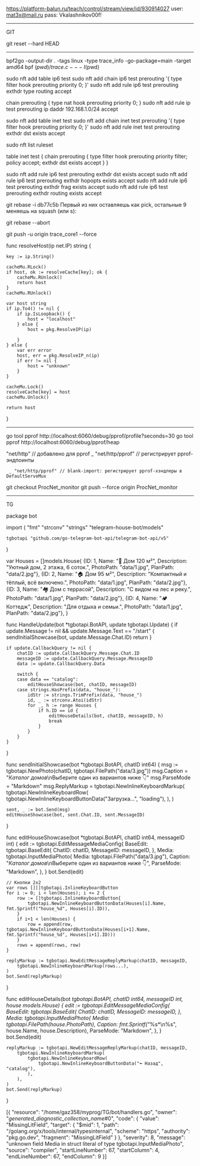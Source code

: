
https://platform-balun.ru/teach/control/stream/view/id/930914027
user: mat3x@mail.ru
pass: Vkalashnikov00f!

__________________________________________________
GIT

git reset --hard HEAD
____________________________________________________



bpf2go -output-dir . -tags linux -type trace_info -go-package=main -target amd64 bpf $(pwd)/trace.c -- -I$(pwd)



sudo nft add table ip6 test
sudo nft add chain ip6 test prerouting '{ type filter hook prerouting priority 0; }'
sudo nft add rule ip6 test prerouting exthdr type routing accept

chain prerouting {
    type nat hook prerouting priority 0;
}
sudo nft add rule ip test prerouting ip daddr 192.168.1.0/24 accept




sudo nft add table inet test
sudo nft add chain inet test prerouting '{ type filter hook prerouting priority 0; }'
sudo nft add rule inet test prerouting exthdr dst exists accept


sudo nft list ruleset

table inet test {
        chain prerouting {
                type filter hook prerouting priority filter; policy accept;
                exthdr dst exists accept
        }
}


sudo nft add rule ip6 test prerouting exthdr dst exists accept
sudo nft add rule ip6 test prerouting exthdr hopopts exists accept
sudo nft add rule ip6 test prerouting exthdr frag exists accept
sudo nft add rule ip6 test prerouting exthdr routing exists accept



git rebase -i db77c5b 
Первый из них оставляешь как pick, остальные 9 меняешь на squash (или s):

git rebase --abort


git push -u origin trace_core1 --force


func resolveHost(ip net.IP) string {

	key := ip.String()

	cacheMu.RLock()
	if host, ok := resolveCache[key]; ok {
		cacheMu.RUnlock()
		return host
	}
	cacheMu.RUnlock()

	var host string
	if ip.To4() != nil {
		if ip.IsLoopback() {
			host = "localhost"
		} else {
			host = pkg.ResolveIP(ip)

		}
	} else {
		var err error
		host, err = pkg.ResolveIP_n(ip)
		if err != nil {
			host = "unknown"
		}
	}

	cacheMu.Lock()
	resolveCache[key] = host
	cacheMu.Unlock()

	return host
}







_______________________________________________________________________________________________


go tool pprof http://localhost:6060/debug/pprof/profile?seconds=30
go tool pprof http://localhost:6060/debug/pprof/heap



"net/http"      // добавлено для pprof
	_ "net/http/pprof" // регистрирует pprof-эндпоинты

     _ "net/http/pprof" // blank-import: регистрирует pprof-хэндлеры в DefaultServeMux



git checkout ProcNet_monitor
git push --force origin ProcNet_monitor


______________________________________________________________________________________________
TG

package bot

import (
	"fmt"
	"strconv"
	"strings"
	"telegram-house-bot/models"

	tgbotapi "github.com/go-telegram-bot-api/telegram-bot-api/v5"
)

var Houses = []models.House{
	{ID: 1, Name: "🏡 Дом 120 м²", Description: "Уютный дом, 2 этажа, 6 соток.", PhotoPath: "data/1.jpg", PlanPath: "data/2.jpg"},
	{ID: 2, Name: "🏠 Дом 95 м²", Description: "Компактный и тёплый, всё включено.", PhotoPath: "data/1.jpg", PlanPath: "data/2.jpg"},
	{ID: 3, Name: "🏘 Дом с террасой", Description: "С видом на лес и реку.", PhotoPath: "data/1.jpg", PlanPath: "data/2.jpg"},
	{ID: 4, Name: "🏕 Коттедж", Description: "Для отдыха и семьи.", PhotoPath: "data/1.jpg", PlanPath: "data/2.jpg"},
}

func HandleUpdate(bot *tgbotapi.BotAPI, update tgbotapi.Update) {
	if update.Message != nil && update.Message.Text == "/start" {
		sendInitialShowcase(bot, update.Message.Chat.ID)
		return
	}

	if update.CallbackQuery != nil {
		chatID := update.CallbackQuery.Message.Chat.ID
		messageID := update.CallbackQuery.Message.MessageID
		data := update.CallbackQuery.Data

		switch {
		case data == "catalog":
			editHouseShowcase(bot, chatID, messageID)
		case strings.HasPrefix(data, "house_"):
			idStr := strings.TrimPrefix(data, "house_")
			id, _ := strconv.Atoi(idStr)
			for _, h := range Houses {
				if h.ID == id {
					editHouseDetails(bot, chatID, messageID, h)
					break
				}
			}
		}
	}
}

func sendInitialShowcase(bot *tgbotapi.BotAPI, chatID int64) {
	msg := tgbotapi.NewPhoto(chatID, tgbotapi.FilePath("data/3.jpg"))
	msg.Caption = "*Каталог домов*\nВыберите один из вариантов ниже 👇"
	msg.ParseMode = "Markdown"
	msg.ReplyMarkup = tgbotapi.NewInlineKeyboardMarkup(
		tgbotapi.NewInlineKeyboardRow(
			tgbotapi.NewInlineKeyboardButtonData("Загрузка...", "loading"),
		),
	)

	sent, _ := bot.Send(msg)
	editHouseShowcase(bot, sent.Chat.ID, sent.MessageID)
}

func editHouseShowcase(bot *tgbotapi.BotAPI, chatID int64, messageID int) {
	edit := tgbotapi.EditMessageMediaConfig{
		BaseEdit: tgbotapi.BaseEdit{
			ChatID:    chatID,
			MessageID: messageID,
		},
		Media: tgbotapi.InputMediaPhoto{
			Media:     tgbotapi.FilePath("data/3.jpg"),
			Caption:   "*Каталог домов*\nВыберите один из вариантов ниже 👇",
			ParseMode: "Markdown",
		},
	}
	bot.Send(edit)

	// Кнопки 2х2
	var rows [][]tgbotapi.InlineKeyboardButton
	for i := 0; i < len(Houses); i += 2 {
		row := []tgbotapi.InlineKeyboardButton{
			tgbotapi.NewInlineKeyboardButtonData(Houses[i].Name, fmt.Sprintf("house_%d", Houses[i].ID)),
		}
		if i+1 < len(Houses) {
			row = append(row, tgbotapi.NewInlineKeyboardButtonData(Houses[i+1].Name, fmt.Sprintf("house_%d", Houses[i+1].ID)))
		}
		rows = append(rows, row)
	}

	replyMarkup := tgbotapi.NewEditMessageReplyMarkup(chatID, messageID,
		tgbotapi.NewInlineKeyboardMarkup(rows...),
	)
	bot.Send(replyMarkup)
}

func editHouseDetails(bot *tgbotapi.BotAPI, chatID int64, messageID int, house models.House) {
	edit := tgbotapi.EditMessageMediaConfig{
		BaseEdit: tgbotapi.BaseEdit{
			ChatID:    chatID,
			MessageID: messageID,
		},
		Media: tgbotapi.InputMediaPhoto{
			Media:     tgbotapi.FilePath(house.PhotoPath),
			Caption:   fmt.Sprintf("*%s*\n%s", house.Name, house.Description),
			ParseMode: "Markdown",
		},
	}
	bot.Send(edit)

	replyMarkup := tgbotapi.NewEditMessageReplyMarkup(chatID, messageID,
		tgbotapi.NewInlineKeyboardMarkup(
			tgbotapi.NewInlineKeyboardRow(
				tgbotapi.NewInlineKeyboardButtonData("⬅️ Назад", "catalog"),
			),
		),
	)
	bot.Send(replyMarkup)
}

[{
	"resource": "/home/gaz358/myprog/TG/bot/handlers.go",
	"owner": "_generated_diagnostic_collection_name_#0",
	"code": {
		"value": "MissingLitField",
		"target": {
			"$mid": 1,
			"path": "/golang.org/x/tools/internal/typesinternal",
			"scheme": "https",
			"authority": "pkg.go.dev",
			"fragment": "MissingLitField"
		}
	},
	"severity": 8,
	"message": "unknown field Media in struct literal of type tgbotapi.InputMediaPhoto",
	"source": "compiler",
	"startLineNumber": 67,
	"startColumn": 4,
	"endLineNumber": 67,
	"endColumn": 9
}]





